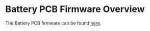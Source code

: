 # Battery PCB Firmware Overview

The Battery PCB firmware can be found [here](https://github.com/0102io/testing/tree/auto-light-sleep/tt_battery_firmware).
